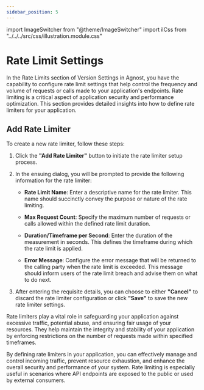 ```yaml
---
sidebar_position: 5
---
```


import ImageSwitcher from "@theme/ImageSwitcher"
import ilCss from "../../../src/css/illustration.module.css"

# Rate Limit Settings

In the Rate Limits section of Version Settings in Agnost, you have the
capability to configure rate limit settings that help control the frequency and
volume of requests or calls made to your application's endpoints. Rate limiting
is a critical aspect of application security and performance optimization. This
section provides detailed insights into how to define rate limiters for your
application.

<ImageSwitcher
  lightImageSrc="/img/docs/application-development/s-rate-limiter-l.png?text=LightMode"
  darkImageSrc="/img/docs/application-development/s-rate-limiter.png?text=DarkMode"
  className={ilCss.illustration__md}
  width={820}
/>

## Add Rate Limiter

To create a new rate limiter, follow these steps:

1. Click the **"Add Rate Limiter"** button to initiate the rate limiter setup
   process.

2. In the ensuing dialog, you will be prompted to provide the following
   information for the rate limiter:

   - **Rate Limit Name**: Enter a descriptive name for the rate limiter. This
     name should succinctly convey the purpose or nature of the rate limiting.

   - **Max Request Count**: Specify the maximum number of requests or calls
     allowed within the defined rate limit duration.

   - **Duration/Timeframe per Second**: Enter the duration of the measurement in
     seconds. This defines the timeframe during which the rate limit is applied.

   - **Error Message**: Configure the error message that will be returned to the
     calling party when the rate limit is exceeded. This message should inform
     users of the rate limit breach and advise them on what to do next.

3. After entering the requisite details, you can choose to either **"Cancel"**
   to discard the rate limiter configuration or click **"Save"** to save the new
   rate limiter settings.

<ImageSwitcher
  lightImageSrc="/img/docs/application-development/s-add-rate-limiter-l.png?text=LightMode"
  darkImageSrc="/img/docs/application-development/s-add-rate-limiter.png?text=DarkMode"
  className={ilCss.illustration__md}
  width={620}
/>

Rate limiters play a vital role in safeguarding your application against
excessive traffic, potential abuse, and ensuring fair usage of your resources.
They help maintain the integrity and stability of your application by enforcing
restrictions on the number of requests made within specified timeframes.

By defining rate limiters in your application, you can effectively manage and
control incoming traffic, prevent resource exhaustion, and enhance the overall
security and performance of your system. Rate limiting is especially useful in
scenarios where API endpoints are exposed to the public or used by external
consumers.
